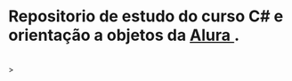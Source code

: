 # Repositorio de estudo do curso C# e orientação a objetos da <a href="https://www.alura.com.br/"> Alura </a>.
<br>>
<br>

<br>

<br>


<br>
